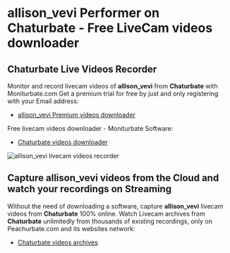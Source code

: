# allison_vevi Performer on Chaturbate - Free LiveCam videos downloader

## Chaturbate Live Videos Recorder

Monitor and record livecam videos of **allison_vevi** from **Chaturbate** with Moniturbate.com
Get a premium trial for free by just and only registering with your Email address:
* [allison_vevi Premium videos downloader](https://moniturbate.com/request-demo-licence-key.html)

Free livecam videos downloader - Moniturbate Software:
* [Chaturbate videos downloader](https://moniturbate.com/moniturbate-download-software.html)

![allison_vevi livecam videos recorder](https://peachurnet.com/templates/moniturbate-software.png)


## Capture allison_vevi videos from the Cloud and watch your recordings on Streaming

Without the need of downloading a software, capture **allison_vevi** livecam videos from **Chaturbate** 100% online.
Watch Livecam archives from **Chaturbate** unlimitedly from thousands of existing recordings, only on Peachurbate.com and its websites network:
* [Chaturbate videos archives](https://peachurnet.com/)